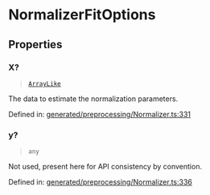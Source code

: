 # NormalizerFitOptions

## Properties

### X?

> [`ArrayLike`](../types/ArrayLike.md)

The data to estimate the normalization parameters.

Defined in:  [generated/preprocessing/Normalizer.ts:331](https://github.com/transitive-bullshit/scikit-learn-ts/blob/b59c1ff/packages/sklearn/src/generated/preprocessing/Normalizer.ts#L331)

### y?

> `any`

Not used, present here for API consistency by convention.

Defined in:  [generated/preprocessing/Normalizer.ts:336](https://github.com/transitive-bullshit/scikit-learn-ts/blob/b59c1ff/packages/sklearn/src/generated/preprocessing/Normalizer.ts#L336)
